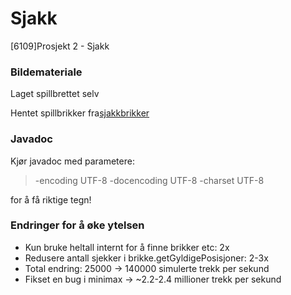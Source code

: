 # Sjakk
[6109]Prosjekt 2 - Sjakk
### Bildemateriale
Laget spillbrettet selv

Hentet spillbrikker fra[sjakkbrikker](https://openclipart.org/detail/11373/chess-set)
### Javadoc
Kjør javadoc med parametere:
> -encoding UTF-8 -docencoding UTF-8 -charset UTF-8

for å få riktige tegn!

### Endringer for å øke ytelsen
 - Kun bruke heltall internt for å finne brikker etc: 2x
 - Redusere antall sjekker i brikke.getGyldigePosisjoner: 2-3x
 - Total endring: 25000 -> 140000 simulerte trekk per sekund
 - Fikset en bug i minimax -> ~2.2-2.4 millioner trekk per sekund
